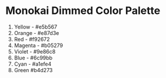 # Monokai Dimmed Color Palette

1. Yellow - #e5b567
2. Orange - #e87d3e
3. Red - #f92672
4. Magenta - #b05279
5. Violet - #9e86c8
6. Blue - #6c99bb
7. Cyan - #a1efe4
8. Green #b4d273
